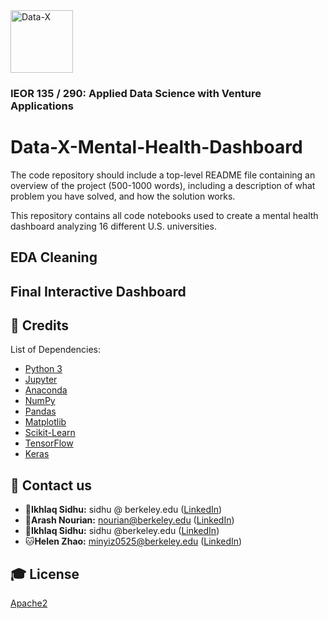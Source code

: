 <a href="https://data-x.blog/">
   <img src="./imgsource/dx_logo.png" alt="Data-X" alt="data-x logo" title="Data-x" align="bottom-right" height="100" />
</a>

### IEOR 135 / 290: Applied Data Science with Venture Applications



# Data-X-Mental-Health-Dashboard
The code repository should include a top-level README file containing an overview of the project (500-1000 words), including a description of what problem you have solved, and how the solution works.

This repository contains all code notebooks used to create a mental health dashboard analyzing 16 different U.S. universities.

## EDA Cleaning







## Final Interactive Dashboard




## 🧾 Credits

List of Dependencies:

* [Python 3](https://www.python.org/)
* [Jupyter](https://jupyter.org/)
* [Anaconda](https://www.anaconda.com/)
* [NumPy](http://www.numpy.org/)
* [Pandas](https://pandas.pydata.org/)
* [Matplotlib](https://matplotlib.org/)
* [Scikit-Learn](http://scikit-learn.org/stable/index.html)
* [TensorFlow](https://www.tensorflow.org/)
* [Keras](https://keras.io/)





## 📧 Contact us

- 🐬**Ikhlaq Sidhu:** sidhu @ berkeley.edu ([LinkedIn](https://www.linkedin.com/in/ikhlaq/))
- 🐶**Arash Nourian:** nourian@berkeley.edu ([LinkedIn](www.linkedin.com/in/arashnourian))
- 🐯**Ikhlaq Sidhu:** sidhu @berkeley.edu ([LinkedIn](https://www.linkedin.com/in/ikhlaq/))
- 🐱**Helen Zhao:** minyiz0525@berkeley.edu ([LinkedIn](www.linkedin.com/in/arashnourian))


## 🎓 License

[Apache2](https://www.apache.org/licenses/LICENSE-2.0)
